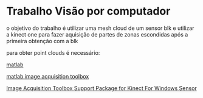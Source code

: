 # Trabalho Visão por computador 


o objetivo do trabalho é utilizar uma mesh cloud de um sensor blk e utilizar a kinect one para 
fazer aquisição de partes de zonas escondidas após a primeira obtenção com a blk

para obter point clouds é necessário:

[matlab](https://www.mathworks.com/)  
     
[matlab image acquisition toolbox](https://www.mathworks.com/products/image-acquisition.html) 

[ Image Acquisition Toolbox Support Package for Kinect For Windows Sensor](https://www.mathworks.com/matlabcentral/fileexchange/40445-image-acquisition-toolbox-support-package-for-kinect-for-windows-sensor)


